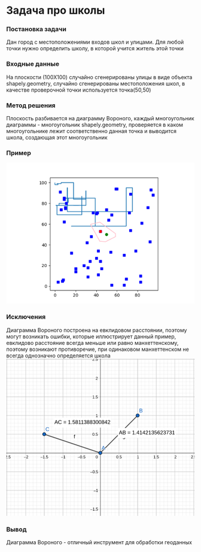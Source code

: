 # Задача про школы
### Постановка задачи
Дан город с местоположениями входов школ и улицами. Для любой точки нужно определить школу, в которой учится житель этой точки
### Входные данные
На плоскости (100X100) случайно сгенерированы улицы в виде объекта shapely.geometry, случайно сгенерированы местоположения школ, в качестве проверочной точки используется точка(50,50)
### Метод решения
Плоскость разбивается на диаграмму Вороного, каждый многоугольник диаграммы - многоугольник shapely.geometry, проверяется в каком многоугольнике лежит соответственно данная точка и выводится школа, создающая этот многоугольник
### Пример
![](map.png)
### Исключения
Диаграмма Вороного построена на евклидовом расстоянии, поэтому могут возникать ошибки, которые иллюстрирует данный пример, евклидово расстояние всегда меньше или равно манхеттенскому, поэтому возникают противоречие, при одинаковом манхеттенском не всегда однозначно определяется школа
![](example.png)
### Вывод
Диаграмма Вороного - отличный инструмент для обработки геоданных
